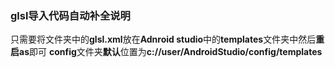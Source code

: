 ### glsl导入代码自动补全说明
只需要将文件夹中的**glsl.xml**放在**Adnroid studio**中的**templates**文件夹中然后**重启as**即可
**config**文件夹**默认**位置为**c://user/AndroidStudio/config/templates**